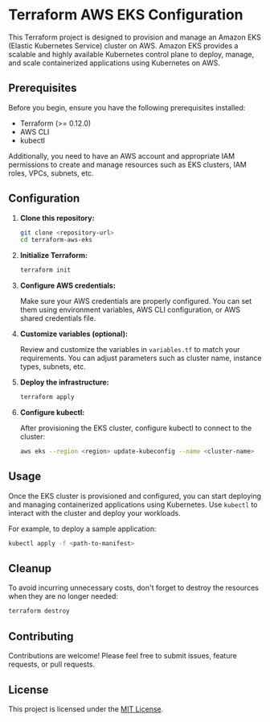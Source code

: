 # Terraform AWS EKS Configuration

This Terraform project is designed to provision and manage an Amazon EKS (Elastic Kubernetes Service) cluster on AWS. Amazon EKS provides a scalable and highly available Kubernetes control plane to deploy, manage, and scale containerized applications using Kubernetes on AWS.

## Prerequisites

Before you begin, ensure you have the following prerequisites installed:

- Terraform (>= 0.12.0)
- AWS CLI
- kubectl

Additionally, you need to have an AWS account and appropriate IAM permissions to create and manage resources such as EKS clusters, IAM roles, VPCs, subnets, etc.

## Configuration

1. **Clone this repository:**

   ```bash
   git clone <repository-url>
   cd terraform-aws-eks
   ```

2. **Initialize Terraform:**

   ```bash
   terraform init
   ```

3. **Configure AWS credentials:**

   Make sure your AWS credentials are properly configured. You can set them using environment variables, AWS CLI configuration, or AWS shared credentials file.

4. **Customize variables (optional):**

   Review and customize the variables in `variables.tf` to match your requirements. You can adjust parameters such as cluster name, instance types, subnets, etc.

5. **Deploy the infrastructure:**

   ```bash
   terraform apply
   ```

6. **Configure kubectl:**

   After provisioning the EKS cluster, configure kubectl to connect to the cluster:

   ```bash
   aws eks --region <region> update-kubeconfig --name <cluster-name>
   ```

## Usage

Once the EKS cluster is provisioned and configured, you can start deploying and managing containerized applications using Kubernetes. Use `kubectl` to interact with the cluster and deploy your workloads.

For example, to deploy a sample application:

```bash
kubectl apply -f <path-to-manifest>
```

## Cleanup

To avoid incurring unnecessary costs, don't forget to destroy the resources when they are no longer needed:

```bash
terraform destroy
```

## Contributing

Contributions are welcome! Please feel free to submit issues, feature requests, or pull requests.

## License

This project is licensed under the [MIT License](LICENSE).

